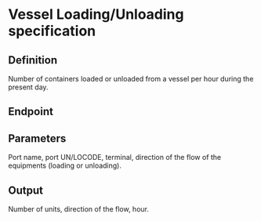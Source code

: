 # Vessel Loading/Unloading specification

## Definition
Number of containers loaded or unloaded from a vessel per hour during the present day.
## Endpoint
## Parameters
Port name, port UN/LOCODE, terminal, direction of the flow of the equipments (loading or unloading).
## Output 
Number of units, direction of the flow, hour.